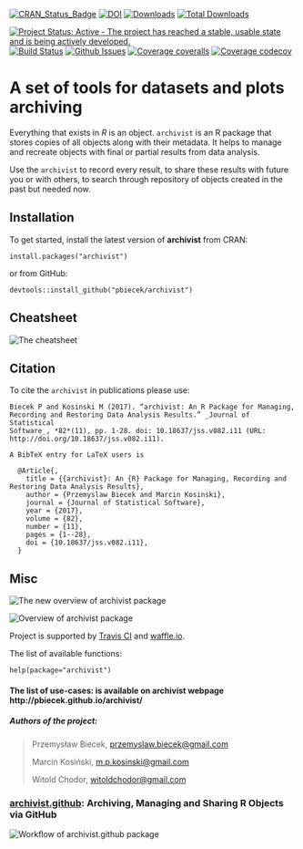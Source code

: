 [![CRAN_Status_Badge](http://www.r-pkg.org/badges/version/archivist)](https://cran.r-project.org/package=archivist)
[![DOI](https://zenodo.org/badge/doi/10.5281/zenodo.47154.svg)](http://dx.doi.org/10.5281/zenodo.47154)
[![Downloads](http://cranlogs.r-pkg.org/badges/archivist)](http://cran.rstudio.com/package=archivist)
[![Total Downloads](http://cranlogs.r-pkg.org/badges/grand-total/archivist?color=orange)](http://cranlogs.r-pkg.org/badges/grand-total/archivist)

[![Project Status: Active - The project has reached a stable, usable state and is being actively developed.](http://www.repostatus.org/badges/latest/active.svg)](http://www.repostatus.org/#active)
[![Build Status](https://api.travis-ci.org/pbiecek/archivist.png)](https://travis-ci.org/pbiecek/archivist)
[![Github Issues](http://githubbadges.herokuapp.com/pbiecek/archivist/issues.svg)](https://github.com/pbiecek/archivist/issues)
[![Coverage coveralls](https://coveralls.io/repos/pbiecek/archivist/badge.svg)](https://coveralls.io/r/pbiecek/archivist)
[![Coverage codecov](https://img.shields.io/codecov/c/github/pbiecek/archivist/master.svg)](https://codecov.io/github/pbiecek/archivist?branch=master)

A set of tools for datasets and plots archiving
=====================================================

Everything that exists in *R* is an object.
`archivist` is an R package that stores copies of all objects along with their metadata. It helps to manage and recreate objects with final or partial results from data analysis.

Use the `archivist` to record every result, to share these results with future you or with others, to search through repository of objects created in the past but needed now.

## Installation

To get started, install the latest version of **archivist** from CRAN:

```{Ruby}
install.packages("archivist")
```

or from GitHub:

```{Ruby}
devtools::install_github("pbiecek/archivist")
```

## Cheatsheet 

![The cheatsheet](https://github.com/pbiecek/archivist/raw/master/cheatsheets/archivistCheatsheet.png)

## Citation 

To cite the `archivist` in publications please use:

```
Biecek P and Kosinski M (2017). “archivist: An R Package for Managing,
Recording and Restoring Data Analysis Results.” _Journal of Statistical
Software_, *82*(11), pp. 1-28. doi: 10.18637/jss.v082.i11 (URL:
http://doi.org/10.18637/jss.v082.i11).

A BibTeX entry for LaTeX users is

  @Article{,
    title = {{archivist}: An {R} Package for Managing, Recording and Restoring Data Analysis Results},
    author = {Przemyslaw Biecek and Marcin Kosinski},
    journal = {Journal of Statistical Software},
    year = {2017},
    volume = {82},
    number = {11},
    pages = {1--28},
    doi = {10.18637/jss.v082.i11},
  }
```

## Misc

![The new overview of archivist package](https://raw.githubusercontent.com/pbiecek/archivist/master/archivist2_0.png)

![Overview of archivist package](https://raw.githubusercontent.com/pbiecek/archivist/master/archiwum2.png)

Project is supported by [Travis CI](https://travis-ci.org/) and [waffle.io](https://waffle.io/).

The list of available functions:

```{Ruby}
help(package="archivist")
```

<h4> The list of use-cases: is available on archivist webpage http://pbiecek.github.io/archivist/</h4>


<h5> Authors of the project: </h5>

> Przemysław Biecek, przemyslaw.biecek@gmail.com
>
> Marcin Kosiński, m.p.kosinski@gmail.com
>
> Witold Chodor, witoldchodor@gmail.com

### [archivist.github](http://marcinkosinski.github.io/archivist.github/): Archiving, Managing and Sharing R Objects via GitHub

![Workflow of archivist.github package](https://raw.githubusercontent.com/MarcinKosinski/archivist.github/master/vignettes/archivist_github_workflow.png)

